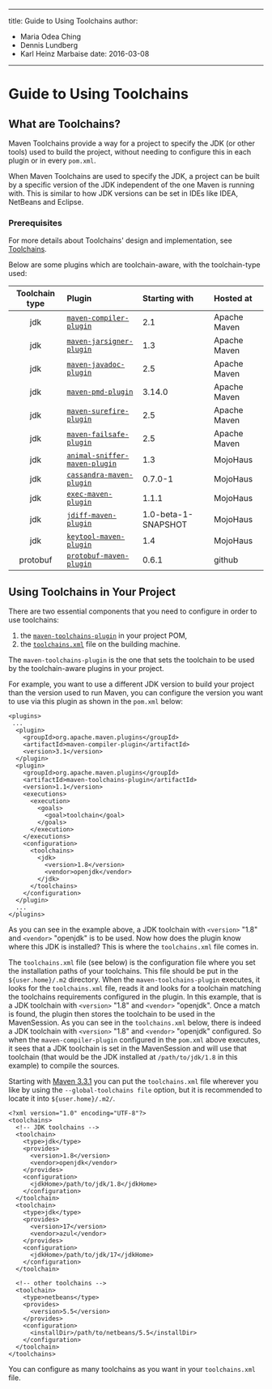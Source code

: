 ---

title: Guide to Using Toolchains
author: 
- Maria Odea Ching
- Dennis Lundberg
- Karl Heinz Marbaise
date: 2016-03-08
----------------

<!--
Licensed to the Apache Software Foundation (ASF) under one
or more contributor license agreements.  See the NOTICE file
distributed with this work for additional information
regarding copyright ownership.  The ASF licenses this file
to you under the Apache License, Version 2.0 (the
"License"); you may not use this file except in compliance
with the License.  You may obtain a copy of the License at

http://www.apache.org/licenses/LICENSE-2.0

Unless required by applicable law or agreed to in writing,
software distributed under the License is distributed on an
"AS IS" BASIS, WITHOUT WARRANTIES OR CONDITIONS OF ANY
KIND, either express or implied.  See the License for the
specific language governing permissions and limitations
under the License.
-->

# Guide to Using Toolchains

## What are Toolchains?

Maven Toolchains provide a way for a project to specify the JDK \(or other tools\) used to build the project, without needing to configure this in each plugin or in every `pom.xml`.

When Maven Toolchains are used to specify the JDK, a project can be built by a specific version of the JDK independent of the one Maven is running with. This is similar to how JDK versions can be set in IDEs like IDEA, NetBeans and Eclipse.

### Prerequisites

For more details about Toolchains&apos; design and implementation, see [Toolchains](https://cwiki.apache.org/confluence/display/MAVENOLD/Toolchains).

Below are some plugins which are toolchain-aware, with the toolchain-type used:

| Toolchain type | **Plugin**                                                                                                 | **Starting with**    | **Hosted at** |
|:--------------:|:-----------------------------------------------------------------------------------------------------------|:---------------------|:--------------|
|      jdk       | [`maven-compiler-plugin`](/plugins/maven-compiler-plugin/)                                                 | 2\.1                 | Apache Maven  |
|      jdk       | [`maven-jarsigner-plugin`](/plugins/maven-jarsigner-plugin/)                                               | 1\.3                 | Apache Maven  |
|      jdk       | [`maven-javadoc-plugin`](/plugins/maven-javadoc-plugin/)                                                   | 2\.5                 | Apache Maven  |
|      jdk       | [`maven-pmd-plugin`](/plugins/maven-pmd-plugin/)                                                           | 3\.14\.0             | Apache Maven  |
|      jdk       | [`maven-surefire-plugin`](/plugins/maven-surefire-plugin/)                                                 | 2\.5                 | Apache Maven  |
|      jdk       | [`maven-failsafe-plugin`](/plugins/maven-failsafe-plugin/)                                                 | 2\.5                 | Apache Maven  |
|      jdk       | [`animal-sniffer-maven-plugin`](https://www.mojohaus.org/animal-sniffer/animal-sniffer-maven-plugin/)      | 1\.3                 | MojoHaus      |
|      jdk       | [`cassandra-maven-plugin`](https://www.mojohaus.org/cassandra-maven-plugin/)                               | 0\.7\.0-1            | MojoHaus      |
|      jdk       | [`exec-maven-plugin`](https://www.mojohaus.org/exec-maven-plugin/)                                         | 1\.1\.1              | MojoHaus      |
|      jdk       | [`jdiff-maven-plugin`](https://www.mojohaus.org/jdiff-maven-plugin/)                                       | 1\.0-beta-1-SNAPSHOT | MojoHaus      |
|      jdk       | [`keytool-maven-plugin`](https://www.mojohaus.org/keytool/keytool-maven-plugin/)                           | 1\.4                 | MojoHaus      |
|    protobuf    | [`protobuf-maven-plugin`](https://www.xolstice.org/protobuf-maven-plugin/examples/protobuf-toolchain.html) | 0\.6\.1              | github        |

## Using Toolchains in Your Project

There are two essential components that you need to configure in order to use toolchains:

1. the [`maven-toolchains-plugin`](/plugins/maven-toolchains-plugin/) in your project POM,
2. the [`toolchains.xml`](/ref/current/maven-core/toolchains.html) file on the building machine.

The `maven-toolchains-plugin` is the one that sets the toolchain to be used by the toolchain-aware plugins in your project.

For example, you want to use a different JDK version to build your project than the version used to run Maven, you can configure the version you want to use via this plugin as shown in the `pom.xml` below:

```unknown
<plugins>
 ...
  <plugin>
    <groupId>org.apache.maven.plugins</groupId>
    <artifactId>maven-compiler-plugin</artifactId>
    <version>3.1</version>
  </plugin>
  <plugin>
    <groupId>org.apache.maven.plugins</groupId>
    <artifactId>maven-toolchains-plugin</artifactId>
    <version>1.1</version>
    <executions>
      <execution>
        <goals>
          <goal>toolchain</goal>
        </goals>
      </execution>
    </executions>
    <configuration>
      <toolchains>
        <jdk>
          <version>1.8</version>
          <vendor>openjdk</vendor>
        </jdk>
      </toolchains>
    </configuration>
  </plugin>
  ...
</plugins>
```

As you can see in the example above, a JDK toolchain with `<version>` &quot;1\.8&quot; and `<vendor>` &quot;openjdk&quot; is to be used. Now how does the plugin know where this JDK is installed? This is where the `toolchains.xml` file comes in.

The `toolchains.xml` file \(see below\) is the configuration file where you set the installation paths of your toolchains. This file should be put in the `${user.home}/.m2` directory. When the `maven-toolchains-plugin` executes, it looks for the `toolchains.xml` file, reads it and looks for a toolchain matching the toolchains requirements configured in the plugin. In this example, that is a JDK toolchain with `<version>` &quot;1\.8&quot; and `<vendor>` &quot;openjdk&quot;. Once a match is found, the plugin then stores the toolchain to be used in the MavenSession. As you can see in the `toolchains.xml` below, there is indeed a JDK toolchain with `<version>` &quot;1\.8&quot; and `<vendor>` &quot;openjdk&quot; configured. So when the `maven-compiler-plugin` configured in the `pom.xml` above executes, it sees that a JDK toolchain is set in the MavenSession and will use that toolchain \(that would be the JDK installed at `/path/to/jdk/1.8` in this example\) to compile the sources.

Starting with [Maven 3\.3\.1](/docs/3.3.1/release-notes.html) you can put the `toolchains.xml` file wherever you like by using the `--global-toolchains file` option, but it is recommended to locate it into `${user.home}/.m2/`.

```unknown
<?xml version="1.0" encoding="UTF-8"?>
<toolchains>
  <!-- JDK toolchains -->
  <toolchain>
    <type>jdk</type>
    <provides>
      <version>1.8</version>
      <vendor>openjdk</vendor>
    </provides>
    <configuration>
      <jdkHome>/path/to/jdk/1.8</jdkHome>
    </configuration>
  </toolchain>
  <toolchain>
    <type>jdk</type>
    <provides>
      <version>17</version>
      <vendor>azul</vendor>
    </provides>
    <configuration>
      <jdkHome>/path/to/jdk/17</jdkHome>
    </configuration>
  </toolchain>

  <!-- other toolchains -->
  <toolchain>
    <type>netbeans</type>
    <provides>
      <version>5.5</version>
    </provides>
    <configuration>
      <installDir>/path/to/netbeans/5.5</installDir>
    </configuration>
  </toolchain>
</toolchains>
```

You can configure as many toolchains as you want in your `toolchains.xml` file.

